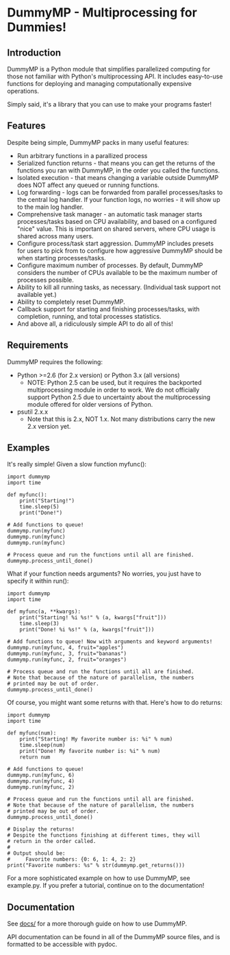 DummyMP - Multiprocessing for Dummies!
=======================================

Introduction
-------------
DummyMP is a Python module that simplifies parallelized computing for
those not familiar with Python's multiprocessing API. It includes
easy-to-use functions for deploying and managing computationally
expensive operations.

Simply said, it's a library that you can use to make your programs
faster!

Features
---------
Despite being simple, DummyMP packs in many useful features:

  * Run arbitrary functions in a parallized process
  * Serialized function returns - that means you can get the returns of
    the functions you ran with DummyMP, in the order you called the
    functions.
  * Isolated execution - that means changing a variable outside DummyMP
    does NOT affect any queued or running functions.
  * Log forwarding - logs can be forwarded from parallel processes/tasks
    to the central log handler. If your function logs, no worries - it
    will show up to the main log handler.
  * Comprehensive task manager - an automatic task manager starts
    processes/tasks based on CPU availability, and based on a configured
    "nice" value. This is important on shared servers, where CPU usage
    is shared across many users.
  * Configure process/task start aggression. DummyMP includes presets
    for users to pick from to configure how aggressive DummyMP should be
    when starting processes/tasks.
  * Configure maximum number of processes. By default, DummyMP considers
    the number of CPUs available to be the maximum number of processes
    possible.
  * Ability to kill all running tasks, as necessary. (Individual task
    support not available yet.)
  * Ability to completely reset DummyMP.
  * Callback support for starting and finishing processes/tasks, with
    completion, running, and total processes statistics.
  * And above all, a ridiculously simple API to do all of this!

Requirements
-------------
DummyMP requires the following:

  * Python >=2.6 (for 2.x version) or Python 3.x (all versions)
    * NOTE: Python 2.5 can be used, but it requires the backported
      multiprocessing module in order to work. We do not officially
      support Python 2.5 due to uncertainty about the multiprocessing
      module offered for older versions of Python.
  * psutil 2.x.x
    * Note that this is 2.x, NOT 1.x. Not many distributions carry the
      new 2.x version yet.

Examples
---------
It's really simple! Given a slow function myfunc():

    import dummymp
    import time
    
    def myfunc():
        print("Starting!")
        time.sleep(5)
        print("Done!")
    
    # Add functions to queue!
    dummymp.run(myfunc)
    dummymp.run(myfunc)
    dummymp.run(myfunc)
    
    # Process queue and run the functions until all are finished.
    dummymp.process_until_done()

What if your function needs arguments? No worries, you just have to
specify it within run():

    import dummymp
    import time
    
    def myfunc(a, **kwargs):
        print("Starting! %i %s!" % (a, kwargs["fruit"]))
        time.sleep(3)
        print("Done! %i %s!" % (a, kwargs["fruit"]))
    
    # Add functions to queue! Now with arguments and keyword arguments!
    dummymp.run(myfunc, 4, fruit="apples")
    dummymp.run(myfunc, 3, fruit="bananas")
    dummymp.run(myfunc, 2, fruit="oranges")
    
    # Process queue and run the functions until all are finished.
    # Note that because of the nature of parallelism, the numbers
    # printed may be out of order.
    dummymp.process_until_done()

Of course, you might want some returns with that. Here's how to do
returns:

    import dummymp
    import time
    
    def myfunc(num):
        print("Starting! My favorite number is: %i" % num)
        time.sleep(num)
        print("Done! My favorite number is: %i" % num)
        return num
    
    # Add functions to queue!
    dummymp.run(myfunc, 6)
    dummymp.run(myfunc, 4)
    dummymp.run(myfunc, 2)
    
    # Process queue and run the functions until all are finished.
    # Note that because of the nature of parallelism, the numbers
    # printed may be out of order.
    dummymp.process_until_done()
    
    # Display the returns!
    # Despite the functions finishing at different times, they will
    # return in the order called.
    # 
    # Output should be:
    #     Favorite numbers: {0: 6, 1: 4, 2: 2}
    print("Favorite numbers: %s" % str(dummymp.get_returns()))

For a more sophisticated example on how to use DummyMP, see example.py.
If you prefer a tutorial, continue on to the documentation!

Documentation
--------------
See [docs/][1] for a more thorough guide on how to use DummyMP.

API documentation can be found in all of the DummyMP source files, and
is formatted to be accessible with pydoc.

[1]: docs/README.md
